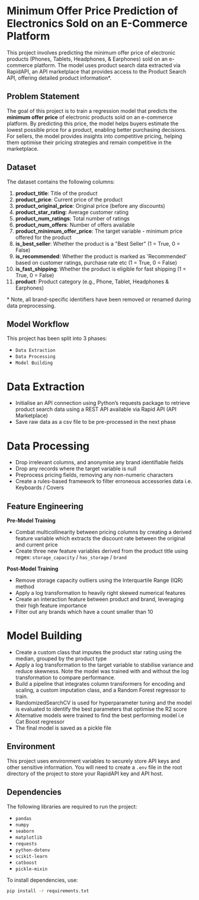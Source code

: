 # Minimum Offer Price Prediction of Electronics Sold on an E-Commerce Platform

This project involves predicting the minimum offer price of electronic products (Phones, Tablets, Headphones, & Earphones) sold on an e-commerce platform. The model uses product search data extracted via RapidAPI, an API marketplace that provides access to the Product Search API, offering detailed product information\*.

## Problem Statement

The goal of this project is to train a regression model that predicts the **minimum offer price** of electronic products sold on an e-commerce platform. By predicting this price, the model helps buyers estimate the lowest possible price for a product, enabling better purchasing decisions. For sellers, the model provides insights into competitive pricing, helping them optimise their pricing strategies and remain competitive in the marketplace.

## Dataset

The dataset contains the following columns:

1. **product_title**: Title of the product
2. **product_price**: Current price of the product
3. **product_original_price**: Original price (before any discounts)
4. **product_star_rating**: Average customer rating
5. **product_num_ratings**: Total number of ratings
6. **product_num_offers**: Number of offers available
7. **product_minimum_offer_price**: The target variable - minimum price offered for the product
8. **is_best_seller**: Whether the product is a "Best Seller" (1 = True, 0 = False)
9. **is_recommended**: Whether the product is marked as 'Recommended' based on customer ratings, purchase rate etc (1 = True, 0 = False)
10. **is_fast_shipping**: Whether the product is eligible for fast shipping (1 = True, 0 = False)
11. **product**: Product category (e.g., Phone, Tablet, Headphones & Earphones)

\* Note, all brand-specific identifiers have been removed or renamed during data preprocessing.

## Model Workflow

This project has been split into 3 phases: 
- `Data Extraction`
- `Data Processing`
- `Model Building`

# Data Extraction

- Initialise an API connection using Python’s requests package to retrieve product search data using a REST API available via Rapid API (API Marketplace)
-	Save raw data as a csv file to be pre-processed in the next phase

# Data Processing

-	Drop irrelevant columns, and anonymise any brand identifiable fields 
-	Drop any records where the target variable is null
-	Preprocess pricing fields, removing any non-numeric characters
-	Create a rules-based framework to filter erroneous accessories data i.e. Keyboards / Covers

## Feature Engineering

**Pre-Model Training**
-	Combat multicollinearity between pricing columns by creating a derived feature variable which extracts the discount rate between the original and current price
-	Create three new feature variables derived from the product title using regex: `storage_capacity` / `has_storage`  / `brand`

**Post-Model Training**

-	Remove storage capacity outliers using the Interquartile Range (IQR) method
-	Apply a log transformation to heavily right skewed numerical features
-	Create an interaction feature between product and brand, leveraging their high feature importance
-	Filter out any brands which have a count smaller than 10

# Model Building

- Create a custom class that imputes the product star rating using the median, grouped by the product type
- Apply a log transformation to the target variable to stabilise variance and reduce skewness. Note the model was trained with and without the log transformation to compare performance.
- Build a pipeline that integrates column transformers for encoding and scaling, a custom imputation class, and a Random Forest regressor to train. 
- RandomizedSearchCV is used for hyperparameter tuning and the model is evaluated to identify the best parameters that optimise the R2 score
- Alternative models were trained to find the best performing model i.e Cat Boost regressor 
- The final model is saved as a pickle file


## Environment

This project uses environment variables to securely store API keys and other sensitive information. You will need to create a `.env` file in the root directory of the project to store your RapidAPI key and API host.

## Dependencies

The following libraries are required to run the project:

- `pandas`
- `numpy`
- `seaborn`
- `matplotlib`
- `requests`
- `python-dotenv`
- `scikit-learn`
- `catboost`
- `pickle-mixin`

To install dependencies, use:

```bash
pip install -r requirements.txt
